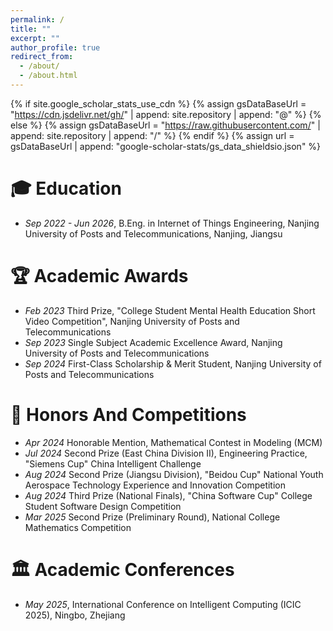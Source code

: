 ```yaml
---
permalink: /
title: ""
excerpt: ""
author_profile: true
redirect_from: 
  - /about/
  - /about.html
---
```


{% if site.google_scholar_stats_use_cdn %}
{% assign gsDataBaseUrl = "https://cdn.jsdelivr.net/gh/" | append: site.repository | append: "@" %}
{% else %}
{% assign gsDataBaseUrl = "https://raw.githubusercontent.com/" | append: site.repository | append: "/" %}
{% endif %}
{% assign url = gsDataBaseUrl | append: "google-scholar-stats/gs_data_shieldsio.json" %}

<span class='anchor' id='education'></span>

# 🎓 Education
- *Sep 2022 - Jun 2026*, <a href="https://www.njupt.edu.cn/"></a> B.Eng. in Internet of Things Engineering, Nanjing University of Posts and Telecommunications, Nanjing, Jiangsu

<span class='anchor' id='academic-awards'></span>

# 🏆 Academic Awards
- *Feb 2023* Third Prize, "College Student Mental Health Education Short Video Competition", Nanjing University of Posts and Telecommunications
- *Sep 2023* Single Subject Academic Excellence Award, Nanjing University of Posts and Telecommunications
- *Sep 2024* First-Class Scholarship & Merit Student, Nanjing University of Posts and Telecommunications

<span class='anchor' id='honors-awards'></span>

# 🏅 Honors And Competitions
- *Apr 2024* Honorable Mention, Mathematical Contest in Modeling (MCM)
- *Jul 2024* Second Prize (East China Division II), Engineering Practice, "Siemens Cup" China Intelligent Challenge
- *Aug 2024* Second Prize (Jiangsu Division), "Beidou Cup" National Youth Aerospace Technology Experience and Innovation Competition
- *Aug 2024* Third Prize (National Finals), "China Software Cup" College Student Software Design Competition
- *Mar 2025* Second Prize (Preliminary Round), National College Mathematics Competition

<span class='anchor' id='academic-conferences'></span>

# 🏛️ Academic Conferences
- *May 2025*, International Conference on Intelligent Computing (ICIC 2025), Ningbo, Zhejiang




